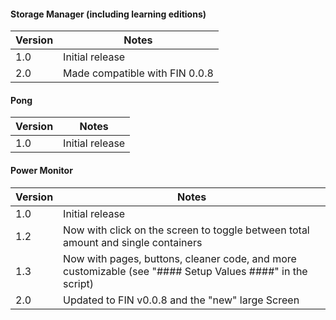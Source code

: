 #### Storage Manager (including learning editions)
Version | Notes
-------------|-------------|
1.0 | Initial release
2.0 | Made compatible with FIN 0.0.8

#### Pong
Version | Notes
-------------|-------------|
1.0 | Initial release

#### Power Monitor
Version | Notes
-------------|-------------|
1.0 | Initial release
1.2 | Now with click on the screen to toggle between total amount and single containers
1.3 | Now with pages, buttons, cleaner code, and more customizable (see "#### Setup Values ####" in the script)
2.0 | Updated to FIN v0.0.8 and the "new" large Screen

